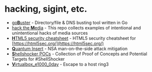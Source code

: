 # hacking, sigint, etc.

- [go**B**uster](https://github.com/OJ/gobuster) - Directory/file & DNS busting tool written in Go
- [hack the **M**edia](https://github.com/nemild/hack-the-media) - This repo collects examples of intentional and unintentional hacks of media sources
- [**H**TML5 security cheatsheet](https://github.com/cure53/H5SC) - HTML5 security cheatsheet for [https://html5sec.org/](https://html5sec.org/)
- [**Q**uantum Insert](https://github.com/fox-it/quantuminsert) - NSA man-on-the-side attack mitigation
- [**S**hellshocker POCs](https://github.com/mubix/shellshocker-pocs) - Collection of Proof of Concepts and Potential Targets for #ShellShocker
- [**V**irtualbox_e1000_0day](https://github.com/MorteNoir1/virtualbox_e1000_0day) - Escape to a host ring3